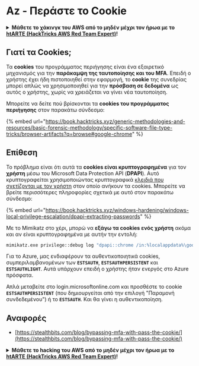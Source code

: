 # Az - Περάστε το Cookie

<details>

<summary><strong>Μάθετε το χάκινγκ του AWS από το μηδέν μέχρι τον ήρωα με το</strong> <a href="https://training.hacktricks.xyz/courses/arte"><strong>htARTE (HackTricks AWS Red Team Expert)</strong></a><strong>!</strong></summary>

Άλλοι τρόποι για να υποστηρίξετε το HackTricks:

* Εάν θέλετε να δείτε την **εταιρεία σας να διαφημίζεται στο HackTricks** ή να **κατεβάσετε το HackTricks σε μορφή PDF** ελέγξτε τα [**ΣΧΕΔΙΑ ΣΥΝΔΡΟΜΗΣ**](https://github.com/sponsors/carlospolop)!
* Αποκτήστε το [**επίσημο PEASS & HackTricks swag**](https://peass.creator-spring.com)
* Ανακαλύψτε [**την Οικογένεια PEASS**](https://opensea.io/collection/the-peass-family), τη συλλογή μας από αποκλειστικά [**NFTs**](https://opensea.io/collection/the-peass-family)
* **Εγγραφείτε στη** 💬 [**ομάδα Discord**](https://discord.gg/hRep4RUj7f) ή στη [**ομάδα telegram**](https://t.me/peass) ή **ακολουθήστε** μας στο **Twitter** 🐦 [**@hacktricks_live**](https://twitter.com/hacktricks_live)**.**
* **Μοιραστείτε τα χάκινγκ κόλπα σας υποβάλλοντας PRs στα** [**HackTricks**](https://github.com/carlospolop/hacktricks) και [**HackTricks Cloud**](https://github.com/carlospolop/hacktricks-cloud) αποθετήρια του github.

</details>

## Γιατί τα Cookies;

Τα **cookies** του προγράμματος περιήγησης είναι ένα εξαιρετικό μηχανισμός για την **παράκαμψη της ταυτοποίησης και του MFA**. Επειδή ο χρήστης έχει ήδη πιστοποιηθεί στην εφαρμογή, το **cookie** της συνεδρίας μπορεί απλώς να χρησιμοποιηθεί για την **πρόσβαση σε δεδομένα** ως αυτός ο χρήστης, χωρίς να χρειάζεται να γίνει νέα ταυτοποίηση.

Μπορείτε να δείτε πού βρίσκονται τα **cookies του προγράμματος περιήγησης** στον παρακάτω σύνδεσμο:

{% embed url="https://book.hacktricks.xyz/generic-methodologies-and-resources/basic-forensic-methodology/specific-software-file-type-tricks/browser-artifacts?q=browse#google-chrome" %}

## Επίθεση

Το πρόβλημα είναι ότι αυτά τα **cookies είναι κρυπτογραφημένα** για τον **χρήστη** μέσω του Microsoft Data Protection API (**DPAPI**). Αυτό κρυπτογραφείται χρησιμοποιώντας κρυπτογραφικά [κλειδιά που σχετίζονται με τον χρήστη](https://book.hacktricks.xyz/windows-hardening/windows-local-privilege-escalation/dpapi-extracting-passwords) στον οποίο ανήκουν τα cookies. Μπορείτε να βρείτε περισσότερες πληροφορίες σχετικά με αυτό στον παρακάτω σύνδεσμο:

{% embed url="https://book.hacktricks.xyz/windows-hardening/windows-local-privilege-escalation/dpapi-extracting-passwords" %}

Με το Mimikatz στο χέρι, μπορώ να **εξάγω τα cookies ενός χρήστη** ακόμα και αν είναι κρυπτογραφημένα με αυτήν την εντολή:
```bash
mimikatz.exe privilege::debug log "dpapi::chrome /in:%localappdata%\google\chrome\USERDA~1\default\cookies /unprotect" exit
```
Για το Azure, μας ενδιαφέρουν τα αυθεντικοποιητικά cookies, συμπεριλαμβανομένων των **`ESTSAUTH`**, **`ESTSAUTHPERSISTENT`** και **`ESTSAUTHLIGHT`**. Αυτά υπάρχουν επειδή ο χρήστης ήταν ενεργός στο Azure πρόσφατα.

Απλά μεταβείτε στο login.microsoftonline.com και προσθέστε το cookie **`ESTSAUTHPERSISTENT`** (που δημιουργείται από την επιλογή "Παραμονή συνδεδεμένου") ή το **`ESTSAUTH`**. Και θα γίνει η αυθεντικοποίηση.

## Αναφορές

* [https://stealthbits.com/blog/bypassing-mfa-with-pass-the-cookie/](https://stealthbits.com/blog/bypassing-mfa-with-pass-the-cookie/)

<details>

<summary><strong>Μάθετε το hacking του AWS από το μηδέν μέχρι τον ήρωα με το</strong> <a href="https://training.hacktricks.xyz/courses/arte"><strong>htARTE (HackTricks AWS Red Team Expert)</strong></a><strong>!</strong></summary>

Άλλοι τρόποι για να υποστηρίξετε το HackTricks:

* Εάν θέλετε να δείτε την **εταιρεία σας να διαφημίζεται στο HackTricks** ή να **κατεβάσετε το HackTricks σε μορφή PDF** ελέγξτε τα [**ΠΑΚΕΤΑ ΣΥΝΔΡΟΜΗΣ**](https://github.com/sponsors/carlospolop)!
* Αποκτήστε το [**επίσημο PEASS & HackTricks swag**](https://peass.creator-spring.com)
* Ανακαλύψτε [**The PEASS Family**](https://opensea.io/collection/the-peass-family), τη συλλογή μας από αποκλειστικά [**NFTs**](https://opensea.io/collection/the-peass-family)
* **Εγγραφείτε στη** 💬 [**ομάδα Discord**](https://discord.gg/hRep4RUj7f) ή στην [**ομάδα telegram**](https://t.me/peass) ή **ακολουθήστε** μας στο **Twitter** 🐦 [**@hacktricks_live**](https://twitter.com/hacktricks_live)**.**
* **Μοιραστείτε τα κόλπα σας για το hacking υποβάλλοντας PRs στα** [**HackTricks**](https://github.com/carlospolop/hacktricks) και [**HackTricks Cloud**](https://github.com/carlospolop/hacktricks-cloud) αποθετήρια του github.

</details>

